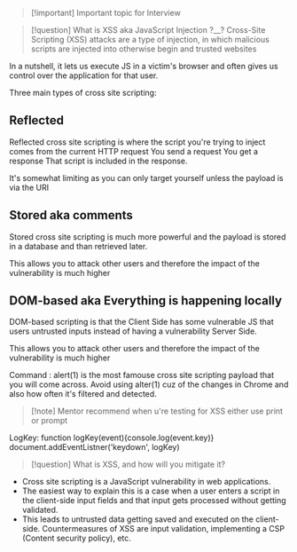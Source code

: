 >[!important] Important topic for Interview

>[!question] What is XSS aka JavaScript Injection ?__?
Cross-Site Scripting (XSS) attacks are a type of injection, in which malicious scripts are injected into otherwise begin and trusted websites

In a nutshell, it lets us execute JS in a victim's browser and often gives us control over the application for that user.

Three main types of cross site scripting: 
<h2> Reflected</h2>
Reflected cross site scripting is where the script you're trying to inject comes from the current HTTP request
You send a request
You get a response
That script is included in the response.

It's somewhat limiting as you can only target yourself unless the payload is via the URI

<h2> Stored aka comments</h2>
Stored cross site scripting is much more powerful and the payload is stored in a database and than retrieved later.

This allows you to attack other users and therefore the impact of  the vulnerability is much higher 

<h2> DOM-based aka Everything is happening locally</h2>
DOM-based scripting is that the Client Side has some vulnerable JS that users untrusted inputs instead of having a vulnerability Server Side.

This allows you to attack other users and therefore the impact of  the vulnerability is much higher 


Command : alert(1)
is the most famouse cross site scripting payload that you will come across.
Avoid using alter(1) cuz of the changes in Chrome and also how often it's filtered and detected.

>[!note] Mentor recommend when u're testing for XSS either use print or prompt

LogKey: 
function logKey(event){console.log(event.key)}
document.addEventListner('keydown', logKey)



>[!question] What is XSS, and how will you mitigate it? 
- Cross site scripting is a JavaScript vulnerability in web applications. 
- The easiest way to explain this is a case when a user enters a script in the client-side input fields and that input gets processed without getting validated. 
- This leads to untrusted data getting saved and executed on the client-side. Countermeasures of XSS are input validation, implementing a CSP (Content security policy), etc.

